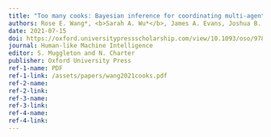 ```yaml
---
title: "Too many cooks: Bayesian inference for coordinating multi-agent collaboration"
authors: Rose E. Wang*, <b>Sarah A. Wu*</b>, James A. Evans, Joshua B. Tenenbaum, David C. Parkes, and Max Kleiman-Weiner
date: 2021-07-15
doi: https://oxford.universitypressscholarship.com/view/10.1093/oso/9780198862536.001.0001/oso-9780198862536-chapter-8
journal: Human-like Machine Intelligence
editor: S. Muggleton and N. Charter
publisher: Oxford University Press
ref-1-name: PDF
ref-1-link: /assets/papers/wang2021cooks.pdf
ref-2-name: 
ref-2-link: 
ref-3-name:
ref-3-link:
ref-4-name:
ref-4-link:
---
```


